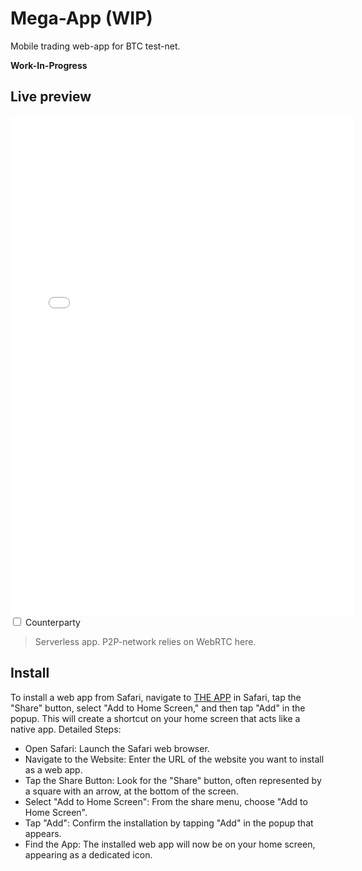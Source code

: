 # Mega-App (WIP)

Mobile trading web-app for BTC test-net.

**Work-In-Progress**

## Live preview

<div style="position: relative;display:inline-block; height: 800px; width: 550px">
<iframe src="../webapp" style="position: relative;display:inline-block; height: 100%; width: 100%; border:none"></iframe>
</div>
<div id="cpdiv" style="position: relative;display:none; height: 800px; width: 550px">
<iframe src="../webapp" style="position: relative;display:inline-block; height: 100%; width: 100%; border:none"></iframe>
</div>
<div>
    <input type="checkbox" id="counterparty" name="counterparty" onclick="this.checked ? document.getElementById('cpdiv').style.display='inline-block' : (document.getElementById('cpdiv').style.display='none'); (document.getElementsByClassName('sidebar-toggle-button')[0].click());" />
    <label for="counterparty">Counterparty</label>
</div>


> Serverless app. P2P-network relies on WebRTC here.

## Install


To install a web app from Safari, navigate to [THE APP](https://dk14.github.io/wolfram-mega/webapp/) in Safari, tap the "Share" button, select "Add to Home Screen," and then tap "Add" in the popup. This will create a shortcut on your home screen that acts like a native app. 
Detailed Steps:
- Open Safari: Launch the Safari web browser.
- Navigate to the Website: Enter the URL of the website you want to install as a web app.
- Tap the Share Button: Look for the "Share" button, often represented by a square with an arrow, at the bottom of the screen.
- Select "Add to Home Screen": From the share menu, choose "Add to Home Screen".
- Tap "Add": Confirm the installation by tapping "Add" in the popup that appears.
- Find the App: The installed web app will now be on your home screen, appearing as a dedicated icon. 